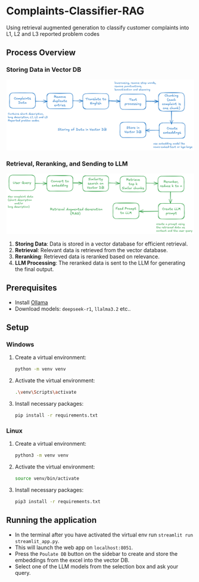 # Complaints-Classifier-RAG
Using retrieval augmented generation to classify customer complaints into L1, L2 and L3 reported problem codes

## Process Overview

### Storing Data in Vector DB
![Storing Data](/images/storing_data.png)

### Retrieval, Reranking, and Sending to LLM
![RAG Pipeline](/images/rag_pipeline.png)

1. **Storing Data**: Data is stored in a vector database for efficient retrieval.
2. **Retrieval**: Relevant data is retrieved from the vector database.
3. **Reranking**: Retrieved data is reranked based on relevance.
4. **LLM Processing**: The reranked data is sent to the LLM for generating the final output.

## Prerequisites
- Install [Ollama](https://ollama.com)
- Download models: `deepseek-r1`, `llalma3.2` etc..

## Setup

### Windows
1. Create a virtual environment:
    ```sh
    python -m venv venv
    ```
2. Activate the virtual environment:
    ```sh
    .\venv\Scripts\activate
    ```
3. Install necessary packages:
    ```sh
    pip install -r requirements.txt
    ```

### Linux
1. Create a virtual environment:
    ```sh
    python3 -m venv venv
    ```
2. Activate the virtual environment:
    ```sh
    source venv/bin/activate
    ```
3. Install necessary packages:
    ```sh
    pip3 install -r requirements.txt
    ```

## Running the application

- In the terminal after you have activated the virtual env run `streamlit run streamlit_app.py`.
- This will launch the web app on `localhost:8051`.
- Press the `Poulate DB` button on the sidebar to create and store the embeddings from the excel into the vector DB.
- Select one of the LLM models from the selection box and ask your query.
